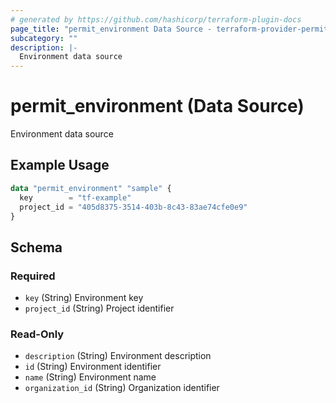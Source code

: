 ```yaml
---
# generated by https://github.com/hashicorp/terraform-plugin-docs
page_title: "permit_environment Data Source - terraform-provider-permit"
subcategory: ""
description: |-
  Environment data source
---
```


# permit_environment (Data Source)

Environment data source

## Example Usage

```terraform
data "permit_environment" "sample" {
  key        = "tf-example"
  project_id = "405d8375-3514-403b-8c43-83ae74cfe0e9"
}
```

<!-- schema generated by tfplugindocs -->
## Schema

### Required

- `key` (String) Environment key
- `project_id` (String) Project identifier

### Read-Only

- `description` (String) Environment description
- `id` (String) Environment identifier
- `name` (String) Environment name
- `organization_id` (String) Organization identifier
